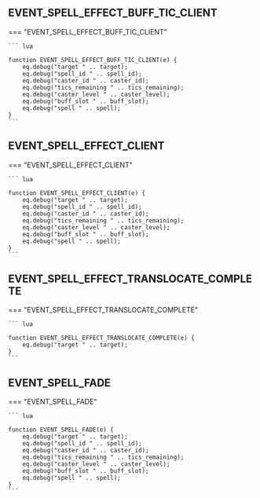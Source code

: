 ## EVENT_SPELL_EFFECT_BUFF_TIC_CLIENT

=== "EVENT_SPELL_EFFECT_BUFF_TIC_CLIENT"

    ``` lua

	function EVENT_SPELL_EFFECT_BUFF_TIC_CLIENT(e) {
		eq.debug("target " .. target);
		eq.debug("spell_id " .. spell_id);
		eq.debug("caster_id " .. caster_id);
		eq.debug("tics_remaining " .. tics_remaining);
		eq.debug("caster_level " .. caster_level);
		eq.debug("buff_slot " .. buff_slot);
		eq.debug("spell " .. spell);
	}
    ```
## EVENT_SPELL_EFFECT_CLIENT

=== "EVENT_SPELL_EFFECT_CLIENT"

    ``` lua

	function EVENT_SPELL_EFFECT_CLIENT(e) {
		eq.debug("target " .. target);
		eq.debug("spell_id " .. spell_id);
		eq.debug("caster_id " .. caster_id);
		eq.debug("tics_remaining " .. tics_remaining);
		eq.debug("caster_level " .. caster_level);
		eq.debug("buff_slot " .. buff_slot);
		eq.debug("spell " .. spell);
	}
    ```
## EVENT_SPELL_EFFECT_TRANSLOCATE_COMPLETE

=== "EVENT_SPELL_EFFECT_TRANSLOCATE_COMPLETE"

    ``` lua

	function EVENT_SPELL_EFFECT_TRANSLOCATE_COMPLETE(e) {
		eq.debug("target " .. target);
	}
    ```
## EVENT_SPELL_FADE

=== "EVENT_SPELL_FADE"

    ``` lua

	function EVENT_SPELL_FADE(e) {
		eq.debug("target " .. target);
		eq.debug("spell_id " .. spell_id);
		eq.debug("caster_id " .. caster_id);
		eq.debug("tics_remaining " .. tics_remaining);
		eq.debug("caster_level " .. caster_level);
		eq.debug("buff_slot " .. buff_slot);
		eq.debug("spell " .. spell);
	}
    ```
